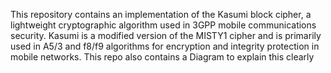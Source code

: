 This repository contains an implementation of the Kasumi block cipher, a lightweight cryptographic algorithm used in 3GPP mobile communications security. Kasumi is a modified version of the MISTY1 cipher and is primarily used in A5/3 and f8/f9 algorithms for encryption and integrity protection in mobile networks. This repo also contains a Diagram to explain this clearly

